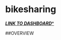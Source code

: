 # bikesharing
[*******LINK TO DASHBOARD********](https://public.tableau.com/app/profile/valentina.johnson1083/viz/VJNYC_CitiBike/CheckoutTimesbyGender)

##OVERVIEW 
